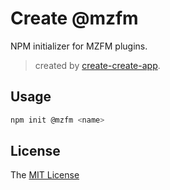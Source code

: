 # Create @mzfm

NPM initializer for MZFM plugins.

> created by [create-create-app](https://github.com/uetchy/create-create-app).

## Usage

```bash
npm init @mzfm <name>
```

## License

The [MIT License](./LICENSE)
